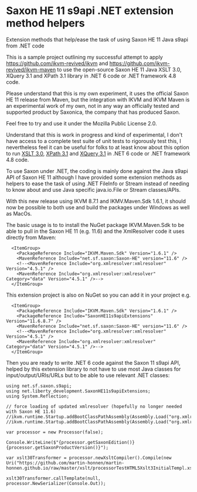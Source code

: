 # Saxon HE 11 s9api .NET extension method helpers
Extension methods that help/ease the task of using Saxon HE 11 Java s9api from .NET code

This is a sample project outlining my successful attempt to apply https://github.com/ikvm-revived/ikvm and
https://github.com/ikvm-revived/ikvm-maven to use the open-source Saxon HE 11 Java XSLT 3.0, XQuery 3.1 and XPath 3.1 library in .NET 6 code or .NET framework 4.8 code.

Please understand that this is my own experiment, it uses the official Saxon HE 11 release from Maven, but the integration with IKVM and IKVM Maven is an experimental work of my own, not in any way an officially tested and supported product by Saxonica, the company that has produced Saxon.

Feel free to try and use it under the Mozilla Public License 2.0. 

Understand that this is work in progress and kind of experimental, I don't have access to a complete test suite of unit tests to rigorously test this, I nevertheless feel it can be useful for folks to at least know about this option to run [XSLT 3.0](https://www.w3.org/TR/xslt-30/), [XPath 3.1](https://www.w3.org/TR/xpath-31/) and [XQuery 3.1](https://www.w3.org/TR/xquery-31/) in .NET 6 code or .NET framework 4.8 code.

To use Saxon under .NET, the coding is mainly done against the Java s9api API of Saxon HE 11 although I have provided some extension methods as helpers to ease the task of using .NET FileInfo or Stream instead of needing to know about and use Java specific java.io.File or Stream classes/APIs.

With this new release using IKVM 8.7.1 and IKMV.Maven.Sdk 1.6.1, it should now be possible to both use and build the packages under Windows as well as MacOs.

The basic usage is to to install the NuGet package IKVM.Maven.Sdk to be able to pull in the Saxon HE 11 (e.g. 11.6) and the XmlResolver code it uses directly from Maven:
```
  <ItemGroup>
    <PackageReference Include="IKVM.Maven.Sdk" Version="1.6.1" />
    <MavenReference Include="net.sf.saxon:Saxon-HE" version="11.6" />
    <!--<MavenReference Include="org.xmlresolver:xmlresolver" Version="4.5.1" />
    <MavenReference Include="org.xmlresolver:xmlresolver" Category="data" Version="4.5.1" />-->
  </ItemGroup>
```

This extension project is also on NuGet so you can add it in your project e.g.

```
  <ItemGroup>
    <PackageReference Include="IKVM.Maven.Sdk" Version="1.6.1" />
    <PackageReference Include="SaxonHE11s9apiExtensions" Version="11.6.8.7" />
    <MavenReference Include="net.sf.saxon:Saxon-HE" version="11.6" />
    <!--<MavenReference Include="org.xmlresolver:xmlresolver" Version="4.5.1" />
    <MavenReference Include="org.xmlresolver:xmlresolver" Category="data" Version="4.5.1" />-->
  </ItemGroup>
```

Then you are ready to write .NET 6 code against the Saxon 11 s9api API, helped by this extension library to not have to use most Java classes for input/output/URIs/URLs but to be able to use relevant .NET classes:

```
using net.sf.saxon.s9api;
using net.liberty_development.SaxonHE11s9apiExtensions;
using System.Reflection;

// force loading of updated xmlresolver (hopefully no longer needed with Saxon HE 11.6)
//ikvm.runtime.Startup.addBootClassPathAssembly(Assembly.Load("org.xmlresolver.xmlresolver"));
//ikvm.runtime.Startup.addBootClassPathAssembly(Assembly.Load("org.xmlresolver.xmlresolver_data"));

var processor = new Processor(false);

Console.WriteLine($"{processor.getSaxonEdition()} {processor.getSaxonProductVersion()}");

var xslt30Transformer = processor.newXsltCompiler().Compile(new Uri("https://github.com/martin-honnen/martin-honnen.github.io/raw/master/xslt/processorTestHTML5Xslt3InitialTempl.xsl")).load30();

xslt30Transformer.callTemplate(null, processor.NewSerializer(Console.Out));
```



